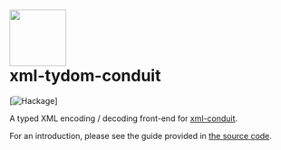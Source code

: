 # <img src="https://rawgit.com/lancelet/xml-tydom/master/xml-tydom-logo.svg" width="100"/><br/>xml-tydom-conduit

[![Hackage](https://img.shields.io/hackage/v/xml-tydom-conduit.svg)]

A typed XML encoding / decoding front-end for [xml-conduit][1].

For an introduction, please see the guide provided in
[the source code][2].

[1]: https://www.stackage.org/package/xml-conduit
[2]: https://github.com/lancelet/xml-tydom/blob/master/xml-tydom-conduit/src/Text/XML/TyDom/Conduit.hs#L655
